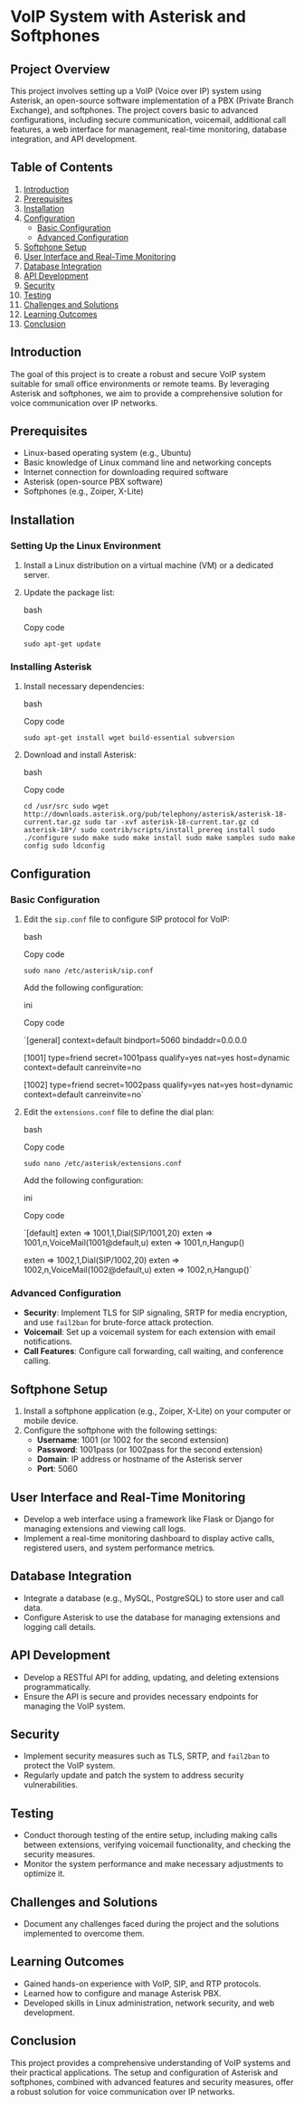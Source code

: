 ﻿# VoIP System with Asterisk and Softphones

## Project Overview

This project involves setting up a VoIP (Voice over IP) system using Asterisk, an open-source software implementation of a PBX (Private Branch Exchange), and softphones. The project covers basic to advanced configurations, including secure communication, voicemail, additional call features, a web interface for management, real-time monitoring, database integration, and API development.

## Table of Contents

1.  [Introduction](#introduction)
2.  [Prerequisites](#prerequisites)
3.  [Installation](#installation)
4.  [Configuration](#configuration)
    -   [Basic Configuration](#basic-configuration)
    -   [Advanced Configuration](#advanced-configuration)
5.  [Softphone Setup](#softphone-setup)
6.  [User Interface and Real-Time Monitoring](#user-interface-and-real-time-monitoring)
7.  [Database Integration](#database-integration)
8.  [API Development](#api-development)
9.  [Security](#security)
10.  [Testing](#testing)
11.  [Challenges and Solutions](#challenges-and-solutions)
12.  [Learning Outcomes](#learning-outcomes)
13.  [Conclusion](#conclusion)

## Introduction

The goal of this project is to create a robust and secure VoIP system suitable for small office environments or remote teams. By leveraging Asterisk and softphones, we aim to provide a comprehensive solution for voice communication over IP networks.

## Prerequisites

-   Linux-based operating system (e.g., Ubuntu)
-   Basic knowledge of Linux command line and networking concepts
-   Internet connection for downloading required software
-   Asterisk (open-source PBX software)
-   Softphones (e.g., Zoiper, X-Lite)

## Installation

### Setting Up the Linux Environment

1.  Install a Linux distribution on a virtual machine (VM) or a dedicated server.
2.  Update the package list:
    
    bash
    
    Copy code
    
    `sudo apt-get update` 
    

### Installing Asterisk

1.  Install necessary dependencies:
    
    bash
    
    Copy code
    
    `sudo apt-get install wget build-essential subversion` 
    
2.  Download and install Asterisk:
    
    bash
    
    Copy code
    
    `cd /usr/src
    sudo wget http://downloads.asterisk.org/pub/telephony/asterisk/asterisk-18-current.tar.gz
    sudo tar -xvf asterisk-18-current.tar.gz
    cd asterisk-18*/
    sudo contrib/scripts/install_prereq install
    sudo ./configure
    sudo make
    sudo make install
    sudo make samples
    sudo make config
    sudo ldconfig` 
    

## Configuration

### Basic Configuration

1.  Edit the `sip.conf` file to configure SIP protocol for VoIP:
    
    bash
    
    Copy code
    
    `sudo nano /etc/asterisk/sip.conf` 
    
    Add the following configuration:
    
    ini
    
    Copy code
    
    `[general]
    context=default
    bindport=5060
    bindaddr=0.0.0.0
    
    [1001]
    type=friend
    secret=1001pass
    qualify=yes
    nat=yes
    host=dynamic
    context=default
    canreinvite=no
    
    [1002]
    type=friend
    secret=1002pass
    qualify=yes
    nat=yes
    host=dynamic
    context=default
    canreinvite=no` 
    
2.  Edit the `extensions.conf` file to define the dial plan:
    
    bash
    
    Copy code
    
    `sudo nano /etc/asterisk/extensions.conf` 
    
    Add the following configuration:
    
    ini
    
    Copy code
    
    `[default]
    exten => 1001,1,Dial(SIP/1001,20)
    exten => 1001,n,VoiceMail(1001@default,u)
    exten => 1001,n,Hangup()
    
    exten => 1002,1,Dial(SIP/1002,20)
    exten => 1002,n,VoiceMail(1002@default,u)
    exten => 1002,n,Hangup()` 
    

### Advanced Configuration

-   **Security**: Implement TLS for SIP signaling, SRTP for media encryption, and use `fail2ban` for brute-force attack protection.
-   **Voicemail**: Set up a voicemail system for each extension with email notifications.
-   **Call Features**: Configure call forwarding, call waiting, and conference calling.

## Softphone Setup

1.  Install a softphone application (e.g., Zoiper, X-Lite) on your computer or mobile device.
2.  Configure the softphone with the following settings:
    -   **Username**: 1001 (or 1002 for the second extension)
    -   **Password**: 1001pass (or 1002pass for the second extension)
    -   **Domain**: IP address or hostname of the Asterisk server
    -   **Port**: 5060

## User Interface and Real-Time Monitoring

-   Develop a web interface using a framework like Flask or Django for managing extensions and viewing call logs.
-   Implement a real-time monitoring dashboard to display active calls, registered users, and system performance metrics.

## Database Integration

-   Integrate a database (e.g., MySQL, PostgreSQL) to store user and call data.
-   Configure Asterisk to use the database for managing extensions and logging call details.

## API Development

-   Develop a RESTful API for adding, updating, and deleting extensions programmatically.
-   Ensure the API is secure and provides necessary endpoints for managing the VoIP system.

## Security

-   Implement security measures such as TLS, SRTP, and `fail2ban` to protect the VoIP system.
-   Regularly update and patch the system to address security vulnerabilities.

## Testing

-   Conduct thorough testing of the entire setup, including making calls between extensions, verifying voicemail functionality, and checking the security measures.
-   Monitor the system performance and make necessary adjustments to optimize it.

## Challenges and Solutions

-   Document any challenges faced during the project and the solutions implemented to overcome them.

## Learning Outcomes

-   Gained hands-on experience with VoIP, SIP, and RTP protocols.
-   Learned how to configure and manage Asterisk PBX.
-   Developed skills in Linux administration, network security, and web development.

## Conclusion

This project provides a comprehensive understanding of VoIP systems and their practical applications. The setup and configuration of Asterisk and softphones, combined with advanced features and security measures, offer a robust solution for voice communication over IP networks.

